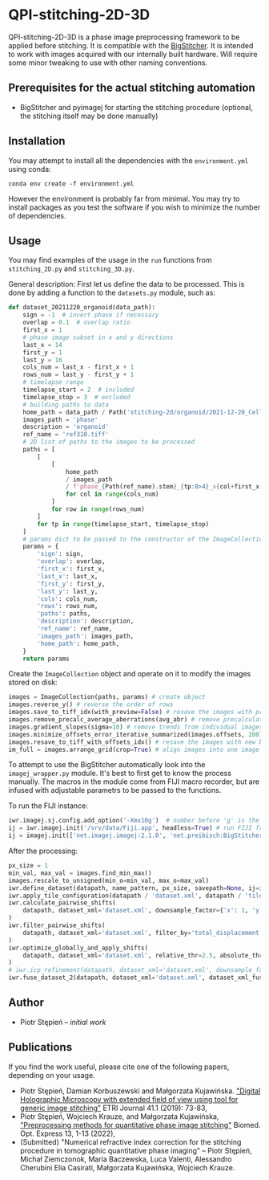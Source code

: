 # QPI-stitching-2D-3D
QPI-stitching-2D-3D is a phase image preprocessing framework to be applied before stitching. It is compatible with the [BigStitcher](https://imagej.net/plugins/bigstitcher/). It is intended to work with images acquired with our internally built hardware. Will require some minor tweaking to use with other naming conventions.

## Prerequisites for the actual stitching automation
- BigStitcher and pyimagej for starting the stitching procedure (optional, the stitching itself may be done manually)

## Installation
You may attempt to install all the dependencies with the `environment.yml` using conda:
```
conda env create -f environment.yml
```
However the environment is probably far from minimal. You may try to install packages as you test the software if you wish to minimize the number of dependencies.

## Usage
You may find examples of the usage in the `run` functions from `stitching_2D.py` and `stitching_3D.py`.

General description:
First let us define the data to be processed. This is done by adding a function to the `datasets.py` module, such as:
```python
def dataset_20211220_organoid(data_path):
    sign = -1  # invert phase if necessary
    overlap = 0.1  # overlap ratio
    first_x = 1
    # phase image subset in x and y directions
    last_x = 14
    first_y = 1
    last_y = 16
    cols_num = last_x - first_x + 1
    rows_num = last_y - first_y + 1
    # timelapse range
    timelapse_start = 2  # included
    timelapse_stop = 3  # excluded
    # building paths to data
    home_path = data_path / Path('stitching-2d/organoid/2021-12-20_Cell_phase_map_1p3NA_40x/')
    images_path = 'phase'
    description = 'organoid'
    ref_name = 'ref310.tiff'
    # 2D list of paths to the images to be processed
    paths = [
        [
            [
                home_path
                / images_path
                / f'phase_{Path(ref_name).stem}_{tp:0>4}_x{col+first_x:0>3}_y{row+first_y:0>3}.tiff'
                for col in range(cols_num)
            ]
            for row in range(rows_num)
        ]
        for tp in range(timelapse_start, timelapse_stop)
    ]
    # params dict to be passed to the constructor of the ImageCollection class
    params = {
        'sign': sign,
        'overlap': overlap,
        'first_x': first_x,
        'last_x': last_x,
        'first_y': first_y,
        'last_y': last_y,
        'cols': cols_num,
        'rows': rows_num,
        'paths': paths,
        'description': description,
        'ref_name': ref_name,
        'images_path': images_path,
        'home_path': home_path,
    }
    return params
```

Create the `ImageCollection` object and operate on it to modify the images stored on disk:
```python
images = ImageCollection(paths, params) # create object
images.reverse_y() # reverse the order of rows
images.save_to_tiff_idx(with_preview=False) # resave the images with proper naming conventions. with_preview omits the preview layer from the .tiff files directly from our DHM system.
images.remove_precalc_average_aberrations(avg_abr) # remove precalculated systamatic aberrations
images.gradient_slopes(sigma=10) # remove trends from individual images using the grad-PF method
images.minimize_offsets_error_iterative_summarized(images.offsets, 200) # unify baseline values using IABC method with 200 iterations
images.resave_to_tiff_with_offsets_idx() # resave the images with new baselines
im_full = images.arrange_grid(crop=True) # align images into one image (no registration), with overlaps cropped out
```

To attempt to use the BigStitcher automatically look into the `imagej_wrapper.py` module. It's best to first get to know the process manually. The macros in the module come from FIJI macro recorder, but are infused with adjustable parametrs to be passed to the functions.

To run the FIJI instance:
```python
iwr.imagej.sj.config.add_option('-Xmx10g')  # number before 'g' is the number of GB RAM reserved for Fiji (JVM)
ij = iwr.imagej.init('/srv/data/Fiji.app', headless=True) # run FIJI from manual installation location
ij = imagej.init(['net.imagej.imagej:2.1.0', 'net.preibisch:BigStitcher:0.4.1']) # run FIJI from auto-installation with specified versions of imagej and the plugins (first run may take a while)
```

After the processing:
```python
px_size = 1
min_val, max_val = images.find_min_max()
images.rescale_to_unsigned(min_o=min_val, max_o=max_val)
iwr.define_dataset(datapath, name_pattern, px_size, savepath=None, ij=ij)
iwr.apply_tile_configuration(datapath / 'dataset.xml', datapath / 'tileConfig.txt', ij=ij)
iwr.calculate_pairwise_shifts(
    datapath, dataset_xml='dataset.xml', downsample_factor={'x': 1, 'y': 1, 'z': 8}, ij=ij
)
iwr.filter_pairwise_shifts(
    datapath, dataset_xml='dataset.xml', filter_by='total_displacement', max_displacement=20, ij=ij
)
iwr.optimize_globally_and_apply_shifts(
    datapath, dataset_xml='dataset.xml', relative_thr=2.5, absolute_thr=3.5, ij=ij
)
# iwr.icp_refinement(datapath, dataset_xml='dataset.xml', downsample_factor=None, ij=ij)
iwr.fuse_dataset_2(datapath, dataset_xml='dataset.xml', dataset_xml_fused='dataset-fused.xml', ij=ij)
```

## Author
- Piotr Stępień – _initial work_

## Publications
If you find the work useful, please cite one of the following papers, depending on your usage.
- Piotr Stępień, Damian Korbuszewski and Małgorzata Kujawińska. ["Digital Holographic Microscopy with extended field of view using tool for generic image stitching"](https://doi.org/10.4218/etrij.2018-0499) ETRI Journal 41.1 (2019): 73-83,
- Piotr Stępień, Wojciech Krauze, and Małgorzata Kujawińska, ["Preprocessing methods for quantitative phase image stitching"](https://doi.org/10.1364/BOE.439045) Biomed. Opt. Express 13, 1-13 (2022), 
- (Submitted) "Numerical refractive index correction for the stitching procedure in tomographic quantitative phase imaging" – Piotr Stępień, Michał Ziemczonok, Maria Baczewska, Luca Valenti, Alessandro Cherubini Elia Casirati, Małgorzata Kujawińska, Wojciech Krauze.